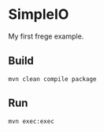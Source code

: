 # SimpleIO

My first frege example.

## Build

  ```shell
  mvn clean compile package
  ```

## Run

  ```shell
  mvn exec:exec
  ```
